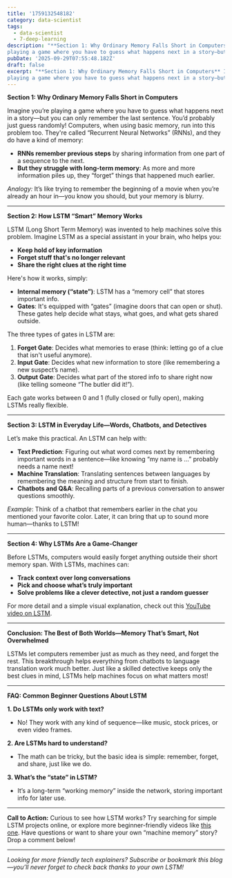 ```yaml
---
title: '1759132548182'
category: data-scientist
tags:
  - data-scientist
  - 7-deep-learning
description: "**Section 1: Why Ordinary Memory Falls Short in Computers** Imagine you’re
playing a game where you have to guess what happens next in a story—but you..."
pubDate: '2025-09-29T07:55:48.182Z'
draft: false
excerpt: "**Section 1: Why Ordinary Memory Falls Short in Computers** Imagine you’re
playing a game where you have to guess what happens next in a story—but you..."
---
```


**Section 1: Why Ordinary Memory Falls Short in Computers**

Imagine you’re playing a game where you have to guess what happens next in a story—but you can only remember the last sentence. You’d probably just guess randomly! Computers, when using basic memory, run into this problem too. They're called “Recurrent Neural Networks” (RNNs), and they do have a kind of memory: 
- **RNNs remember previous steps** by sharing information from one part of a sequence to the next.
- **But they struggle with long-term memory**: As more and more information piles up, they “forget” things that happened much earlier.

*Analogy:* It’s like trying to remember the beginning of a movie when you’re already an hour in—you know you should, but your memory is blurry.

---

**Section 2: How LSTM “Smart” Memory Works**

LSTM (Long Short Term Memory) was invented to help machines solve this problem. Imagine LSTM as a special assistant in your brain, who helps you:
- **Keep hold of key information**
- **Forget stuff that's no longer relevant**
- **Share the right clues at the right time**

Here's how it works, simply:
- **Internal memory (“state”)**: LSTM has a “memory cell” that stores important info.
- **Gates**: It's equipped with “gates” (imagine doors that can open or shut). These gates help decide what stays, what goes, and what gets shared outside.

The three types of gates in LSTM are:
1. **Forget Gate**: Decides what memories to erase (think: letting go of a clue that isn't useful anymore).
2. **Input Gate**: Decides what new information to store (like remembering a new suspect’s name).
3. **Output Gate**: Decides what part of the stored info to share right now (like telling someone “The butler did it!”).

Each gate works between 0 and 1 (fully closed or fully open), making LSTMs really flexible.

---

**Section 3: LSTM in Everyday Life—Words, Chatbots, and Detectives**

Let’s make this practical. An LSTM can help with:
- **Text Prediction**: Figuring out what word comes next by remembering important words in a sentence—like knowing “my name is …” probably needs a name next!
- **Machine Translation**: Translating sentences between languages by remembering the meaning and structure from start to finish.
- **Chatbots and Q&A**: Recalling parts of a previous conversation to answer questions smoothly.

*Example*: Think of a chatbot that remembers earlier in the chat you mentioned your favorite color. Later, it can bring that up to sound more human—thanks to LSTM!

---

**Section 4: Why LSTMs Are a Game-Changer**

Before LSTMs, computers would easily forget anything outside their short memory span. With LSTMs, machines can:
- **Track context over long conversations**
- **Pick and choose what’s truly important**
- **Solve problems like a clever detective, not just a random guesser**

For more detail and a simple visual explanation, check out this [YouTube video on LSTM](https://www.youtube.com/watch?v=b61DPVFX03I).

---

**Conclusion: The Best of Both Worlds—Memory That’s Smart, Not Overwhelmed**

LSTMs let computers remember just as much as they need, and forget the rest. This breakthrough helps everything from chatbots to language translation work much better. Just like a skilled detective keeps only the best clues in mind, LSTMs help machines focus on what matters most!

---

**FAQ: Common Beginner Questions About LSTM**

**1. Do LSTMs only work with text?**
- No! They work with any kind of sequence—like music, stock prices, or even video frames.

**2. Are LSTMs hard to understand?**
- The math can be tricky, but the basic idea is simple: remember, forget, and share, just like we do.

**3. What’s the “state” in LSTM?**
- It’s a long-term “working memory” inside the network, storing important info for later use.

---

**Call to Action:**
Curious to see how LSTM works? Try searching for simple LSTM projects online, or explore more beginner-friendly videos like [this one](https://www.youtube.com/watch?v=b61DPVFX03I). Have questions or want to share your own “machine memory” story? Drop a comment below!

---

*Looking for more friendly tech explainers? Subscribe or bookmark this blog—you’ll never forget to check back thanks to your own LSTM!*